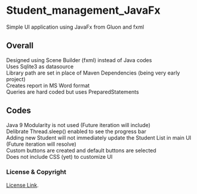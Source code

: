 # Student_management_JavaFx
Simple UI application using JavaFx from Gluon and fxml

## Overall

Designed using Scene Builder (fxml) instead of Java codes <br>
Uses Sqlite3 as datasource<br>
Library path are set in place of Maven Dependencies (being very early project)<br>
Creates report in MS Word format<br>
Queries are hard coded but uses PreparedStatements<br>

## Codes

Java 9 Modularity is not used (Future iteration will include)<br>
Delibrate Thread.sleep() enabled to see the progress bar<br>
Adding new Student will not immediately update the Student List in main UI (Future iteration will resolve)<br>
Custom buttons are created and default buttons are selected<br>
Does not include CSS (yet) to customize UI<br>

### License & Copyright
[License Link](LICENSE).
